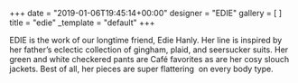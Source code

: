 +++
date = "2019-01-06T19:45:14+00:00"
designer = "EDIE"
gallery = [ ]
title = "edie"
_template = "default"
+++

EDIE is the work of our longtime friend, Edie Hanly. Her line is inspired by her father’s eclectic collection of gingham, plaid, and seersucker suits. Her green and white checkered pants are Café favorites as are her cosy slouch jackets. Best of all, her pieces are super flattering  on every body type.

